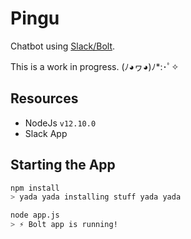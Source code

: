 # Pingu

Chatbot using [Slack/Bolt](https://github.com/SlackAPI/bolt).

This is a work in progress. (ﾉ◕ヮ◕)ﾉ*:･ﾟ✧

## Resources

- NodeJs `v12.10.0`
- Slack App

## Starting the App

```bash
npm install
> yada yada installing stuff yada yada

node app.js
> ⚡️ Bolt app is running!
```